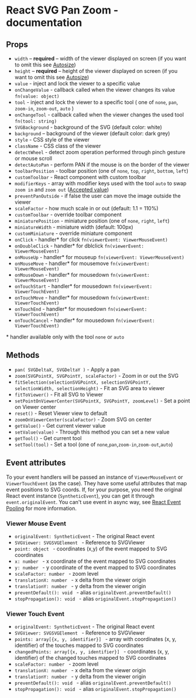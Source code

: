 # React SVG Pan Zoom - documentation

## Props
  - `width` – **required** – width of the viewer displayed on screen (if you want to omit this see [Autosize](#autosize))
  - `height` – **required** – height of the viewer displayed on screen (if you want to omit this see  [Autosize](#autosize))
  - `value` - inject and lock the viewer to a specific value
  - `onChangeValue` - callback called when the viewer changes its value `fn(value: object)`
  - `tool` - inject and lock the viewer to a specific tool ( one of `none`, `pan`, `zoom-in`, `zoom-out`, `auto` )
  - `onChangeTool` - callback called when the viewer changes the used tool `fn(tool: string)`
  - `SVGBackground` - background of the SVG (default color: white)
  - `background` – background of the viewer (default color: dark grey)
  - `style` - CSS style of the viewer
  - `className` - CSS class of the viewer
  - `detectWheel` - detect zoom operation performed through pinch gesture or mouse scroll
  - `detectAutoPan` - perform PAN if the mouse is on the border of the viewer
  - `toolbarPosition` - toolbar position (one of `none`, `top`, `right`, `bottom`, `left`)
  - `customToolbar` - React component with custom toolbar
  - `modifierKeys` - array with modifier keys used with the tool `auto` to swap `zoom in` and `zoom out` ([Accepted value]( https://developer.mozilla.org/en-US/docs/Web/API/KeyboardEvent/getModifierState))
  - `preventPanOutside` - if false the user can move the image outside the viewer
  - `scaleFactor` - how much scale in or out (default: 1.1 = 110%)
  - `customToolbar` - override toolbar component
  - `miniaturePosition` - miniature position (one of `none`, `right`, `left`)
  - `miniatureWidth` - miniature width (default: 100px)
  - `customMiniature` - override miniature component
  - `onClick` - handler* for click `fn(viewerEvent: ViewerMouseEvent)`
  - `onDoubleClick` - handler* for dblclick `fn(viewerEvent: ViewerMouseEvent)`
  - `onMouseUp` - handler* for mouseup `fn(viewerEvent: ViewerMouseEvent)`
  - `onMouseMove` - handler* for mousemove `fn(viewerEvent: ViewerMouseEvent)`
  - `onMouseDown` - handler* for mousedown `fn(viewerEvent: ViewerMouseEvent)`
  - `onTouchStart` - handler* for mousedown `fn(viewerEvent: ViewerTouchEvent)`
  - `onTouchMove` - handler* for mousedown `fn(viewerEvent: ViewerTouchEvent)`
  - `onTouchEnd` - handler* for mousedown `fn(viewerEvent: ViewerTouchEvent)`
  - `onTouchCancel` - handler* for mousedown `fn(viewerEvent: ViewerTouchEvent)`

\* handler available only with the tool `none` or `auto`

##  Methods
 - `pan( SVGDeltaX, SVGDeltaY )` - Apply a pan
 - `zoom(SVGPointX, SVGPointY, scaleFactor)` - Zoom in or out the SVG
 - `fitSelection(selectionSVGPointX, selectionSVGPointY, selectionWidth, selectionHeight)` - Fit an SVG area to viewer
 - `fitToViewer()` - Fit all SVG to Viewer
 - `setPointOnViewerCenter(SVGPointX, SVGPointY, zoomLevel)` - Set a point on Viewer center
 - `reset()` - Reset Viewer view to default
 - `zoomOnViewerCenter(scaleFactor)` - Zoom SVG on center
 - `getValue()` - Get current viewer value
 - `setValue(value)` - Through this method you can set a new value
 - `getTool()` - Get current tool
 - `setTool(tool)` - Set a tool (one of `none`,`pan`,`zoom-in`,`zoom-out`,`auto`)

## Event attributes
To your event handlers will be passed an instance of `ViewerMouseEvent` or `ViewerTouchEvent` (as the case). They have some useful attributes that map event positions to SVG coords.
If, for your purpose, you need the original React event instance (`SyntheticEvent`), you can get it through `event.originalEvent`. You can't use event in async way, see [React Event Pooling](https://facebook.github.io/react/docs/events.html#event-pooling) for more information.

### Viewer Mouse Event
  - `originalEvent: SyntheticEvent` - The original React event
  - `SVGViewer: SVGSVGElement ` - Reference to SVGViewer
  - `point: object ` - coordinates (x,y) of the event mapped to SVG coordinates
  - `x: number ` - x coordinate of the event mapped to SVG coordinates
  - `y: number ` - y coordinate of the event mapped to SVG coordinates
  - `scaleFactor: number ` - zoom level
  - `translationX: number ` - x delta from the viewer origin
  - `translationY: number ` - y delta from the viewer origin
  - `preventDefault(): void ` - alias `originalEvent.preventDefault()`
  - `stopPropagation(): void ` - alias `originalEvent.stopPropagation()`

### Viewer Touch Event
  - `originalEvent: SyntheticEvent` - The original React event
  - `SVGViewer: SVGSVGElement ` - Reference to SVGViewer
  - `points: array[{x, y, identifier}] ` - array with coordinates (x, y, identifier) of the touches mapped to SVG coordinates
  - `changedPoints: array[{x, y, identifier}] ` - coordinates (x, y, identifier) of the changed touches mapped to SVG coordinates
  - `scaleFactor: number ` - zoom level
  - `translationX: number ` - x delta from the viewer origin
  - `translationY: number ` - y delta from the viewer origin
  - `preventDefault(): void ` - alias `originalEvent.preventDefault()`
  - `stopPropagation(): void ` - alias `originalEvent.stopPropagation()`
